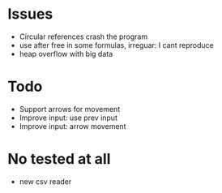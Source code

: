# Issues
* Circular references crash the program
* use after free in some formulas, irreguar: I cant reproduce
* heap overflow with big data

# Todo
* Support arrows for movement
* Improve input: use prev input
* Improve input: arrow movement

# No tested at all
* new csv reader
